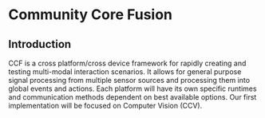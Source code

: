 Community Core Fusion
=====================

Introduction
------------
CCF is a cross platform/cross device framework for rapidly creating and testing multi-modal interaction scenarios. 
It allows for general purpose signal processing from multiple sensor sources and processing them into global events and actions. 
Each platform will have its own specific runtimes and communication methods dependent on best available options. 
Our first implementation will be focused on Computer Vision (CCV).